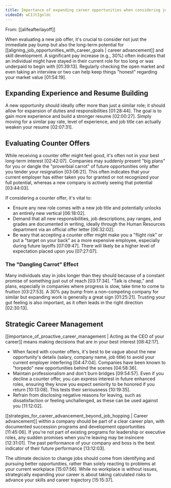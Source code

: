 ```yaml
---
title: Importance of expanding career opportunities when considering job changes
videoId: wCIJtIgnldc
---
```


From: [[alifeafterlayoff]] <br/> 

When evaluating a new job offer, it's crucial to consider not just the immediate pay bump but also the long-term potential for [[aligning_job_opportunities_with_career_goals | career advancement]] and skill development. A significant pay increase (e.g., 30%) often indicates that an individual might have stayed in their current role for too long or was underpaid to begin with <a class="yt-timestamp" data-t="01:39:13">[01:39:13]</a>. Regularly checking the open market and even taking an interview or two can help keep things "honest" regarding your market value <a class="yt-timestamp" data-t="01:54:19">[01:54:19]</a>.

## Expanding Experience and Resume Building

A new opportunity should ideally offer more than just a similar role; it should allow for expansion of duties and responsibilities <a class="yt-timestamp" data-t="01:28:44">[01:28:44]</a>. The goal is to gain more experience and build a stronger resume <a class="yt-timestamp" data-t="02:00:27">[02:00:27]</a>. Simply moving for a similar pay rate, level of experience, and job title can actually weaken your resume <a class="yt-timestamp" data-t="02:07:31">[02:07:31]</a>.

## Evaluating Counter Offers

While receiving a counter offer might feel good, it's often not in your best long-term interest <a class="yt-timestamp" data-t="02:42:07">[02:42:07]</a>. Companies may suddenly present "big plans" for you or dangle the "proverbial carrot" of future opportunities only after you tender your resignation <a class="yt-timestamp" data-t="03:06:21">[03:06:21]</a>. This often indicates that your current employer has either taken you for granted or not recognized your full potential, whereas a new company is actively seeing that potential <a class="yt-timestamp" data-t="03:44:03">[03:44:03]</a>.

If considering a counter offer, it's vital to:
*   Ensure any new role comes with a new job title and potentially unlocks an entirely new vertical <a class="yt-timestamp" data-t="06:18:02">[06:18:02]</a>.
*   Demand that all new responsibilities, job descriptions, pay ranges, and grades are documented in writing, ideally through the Human Resources department via an official offer letter <a class="yt-timestamp" data-t="06:32:02">[06:32:02]</a>.
*   Be wary that accepting a counter offer might make you a "flight risk" or put a "target on your back" as a more expensive employee, especially during future layoffs <a class="yt-timestamp" data-t="07:09:47">[07:09:47]</a>. There will likely be a higher level of expectation placed upon you <a class="yt-timestamp" data-t="07:27:07">[07:27:07]</a>.

### The "Dangling Carrot" Effect

Many individuals stay in jobs longer than they should because of a constant promise of something just out of reach <a class="yt-timestamp" data-t="03:17:34">[03:17:34]</a>. "Talk is cheap," and plans, especially in companies where progress is slow, take time to come to fruition <a class="yt-timestamp" data-t="03:27:53">[03:27:53]</a>. A 30% pay bump from a non-competing company for similar but expanding work is generally a great sign <a class="yt-timestamp" data-t="01:25:21">[01:25:21]</a>. Trusting your gut feeling is also important, as it often leads in the right direction <a class="yt-timestamp" data-t="02:30:13">[02:30:13]</a>.

## Strategic Career Management

[[importance_of_proactive_career_management | Acting as the CEO of your career]] means making decisions that are in your best interest <a class="yt-timestamp" data-t="08:42:17">[08:42:17]</a>.
*   When faced with counter offers, it's best to be vague about the new opportunity's details (salary, company name, job title) to avoid your current employer interfering <a class="yt-timestamp" data-t="04:47:04">[04:47:04]</a>. Companies have been known to "torpedo" new opportunities behind the scenes <a class="yt-timestamp" data-t="04:58:36">[04:58:36]</a>.
*   Maintain professionalism and don't burn bridges <a class="yt-timestamp" data-t="09:54:57">[09:54:57]</a>. Even if you decline a counter offer, you can express interest in future enhanced roles, ensuring they know you expect seniority to be honored if you return <a class="yt-timestamp" data-t="10:13:08">[10:13:08]</a>. This tests their seriousness <a class="yt-timestamp" data-t="10:19:35">[10:19:35]</a>.
*   Refrain from disclosing negative reasons for leaving, such as dissatisfaction or feeling unchallenged, as these can be used against you <a class="yt-timestamp" data-t="11:12:02">[11:12:02]</a>.

[[strategies_for_career_advancement_beyond_job_hopping | Career advancement]] within a company should be part of a clear career plan, with documented succession programs and development opportunities <a class="yt-timestamp" data-t="11:45:06">[11:45:06]</a>. If you're not part of existing programs for leadership or executive roles, any sudden promises when you're leaving may be insincere <a class="yt-timestamp" data-t="12:31:01">[12:31:01]</a>. The past performance of your company and boss is the best indicator of their future performance <a class="yt-timestamp" data-t="13:12:03">[13:12:03]</a>.

The ultimate decision to change jobs should come from identifying and pursuing better opportunities, rather than solely reacting to problems at your current workplace <a class="yt-timestamp" data-t="15:07:56">[15:07:56]</a>. While no workplace is without issues, strategically expanding your career is about taking calculated risks to advance your skills and career trajectory <a class="yt-timestamp" data-t="15:15:37">[15:15:37]</a>.